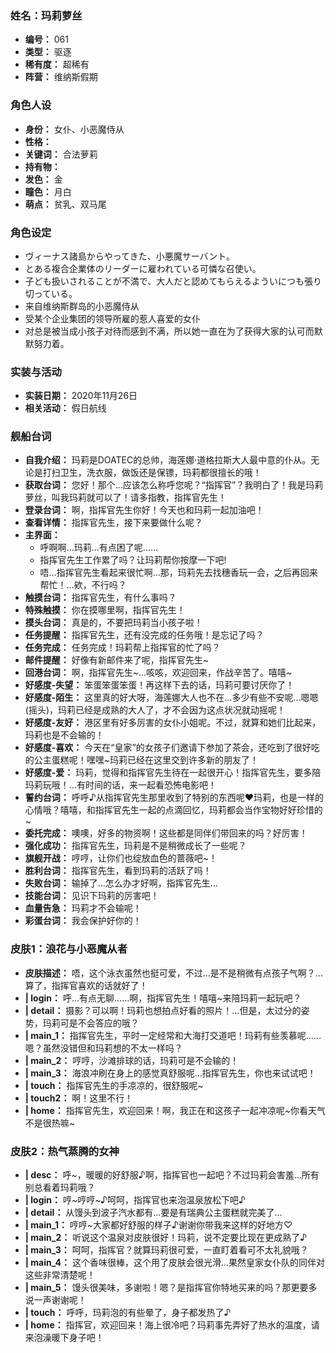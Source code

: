 ### 姓名：玛莉萝丝
* **编号：** 061
* **类型：** 驱逐
* **稀有度：** 超稀有
* **阵营：** 维纳斯假期


### 角色人设
* **身份：** 女仆、小恶魔侍从
* **性格：** 
* **关键词：** 合法萝莉
* **持有物：** 
* **发色：** 金
* **瞳色：** 月白
* **萌点：** 贫乳、双马尾


### 角色设定
* ヴィーナス諸島からやってきた、小悪魔サーバント。
* とある複合企業体のリーダーに雇われている可憐な召使い。
* 子ども扱いされることが不満で、大人だと認めてもらえるよういにつも張り切っている。
* 来自维纳斯群岛的小恶魔侍从
* 受某个企业集团的领导所雇的惹人喜爱的女仆
* 对总是被当成小孩子对待而感到不满，所以她一直在为了获得大家的认可而默默努力着。


### 实装与活动
* **实装日期：** 2020年11月26日
* **相关活动：** 假日航线


### 舰船台词
* **自我介绍：** 玛莉是DOATEC的总帅，海莲娜·道格拉斯大人最中意的仆从。无论是打扫卫生，洗衣服，做饭还是保镖，玛莉都很擅长的哦！
* **获取台词：** 您好！那个…应该怎么称呼您呢？“指挥官”？我明白了！我是玛莉萝丝，叫我玛莉就可以了！请多指教，指挥官先生！
* **登录台词：** 啊，指挥官先生你好！今天也和玛莉一起加油吧！
* **查看详情：** 指挥官先生，接下来要做什么呢？
* **主界面：**
  * 呼啊啊…玛莉…有点困了呢……
  * 指挥官先生工作累了吗？让玛莉帮你按摩一下吧!
  * 唔…指挥官先生看起来很忙啊…那，玛莉先去找穗香玩一会，之后再回来帮忙！…欸，不行吗？
* **触摸台词：** 指挥官先生，有什么事吗？
* **特殊触摸：** 你在摸哪里啊，指挥官先生！
* **摸头台词：** 真是的，不要把玛莉当小孩子啦！
* **任务提醒：** 指挥官先生，还有没完成的任务哦！是忘记了吗？
* **任务完成：** 任务完成！玛莉帮上指挥官的忙了吗？
* **邮件提醒：** 好像有新邮件来了呢，指挥官先生~
* **回港台词：** 啊，指挥官先生~…咳咳，欢迎回来，作战辛苦了。嘻嘻~
* **好感度-失望：** 笨蛋笨蛋笨蛋！再这样下去的话，玛莉可要讨厌你了！
* **好感度-陌生：** 这里真的好大呀，海莲娜大人也不在…多少有些不安呢…嗯嗯(摇头)，玛莉已经是成熟的大人了，才不会因为这点状况就动摇呢！
* **好感度-友好：** 港区里有好多厉害的女仆小姐呢。不过，就算和她们比起来，玛莉也是不会输的！
* **好感度-喜欢：** 今天在“皇家”的女孩子们邀请下参加了茶会，还吃到了很好吃的公主蛋糕呢！嘿嘿~玛莉已经在这里交到许多新的朋友了！
* **好感度-爱：** 玛莉，觉得和指挥官先生待在一起很开心！指挥官先生，要多陪玛莉玩哦！…有时间的话，来一起看恐怖电影吧！
* **誓约台词：** 呼呼♪从指挥官先生那里收到了特别的东西呢♥玛莉，也是一样的心情哦？嘻嘻，和指挥官先生一起的点滴回忆，玛莉都会当作宝物好好珍惜的~
* **委托完成：** 噢噢，好多的物资啊！这些都是同伴们带回来的吗？好厉害！
* **强化成功：** 指挥官先生，玛莉是不是稍微成长了一些呢？
* **旗舰开战：** 哼哼，让你们也绽放血色的蔷薇吧~！
* **胜利台词：** 指挥官先生，看到玛莉的活跃了吗！
* **失败台词：** 输掉了…怎么办才好啊，指挥官先生…
* **技能台词：** 见识下玛莉的厉害吧！
* **血量告急：** 玛莉才不会输呢！
* **彩蛋台词：** 我会保护好你的！


### 皮肤1：浪花与小恶魔从者
* **皮肤描述：** 唔，这个泳衣虽然也挺可爱，不过…是不是稍微有点孩子气啊？…算了，指挥官喜欢的话就好了！
* **| login：** 呼…有点无聊……啊，指挥官先生！嘻嘻~来陪玛莉一起玩吧？
* **| detail：** 摄影？可以啊！玛莉也想拍点好看的照片！…但是，太过分的姿势，玛莉可是不会答应的哦？
* **| main_1：** 指挥官先生，平时一定经常和大海打交道吧！玛莉有些羡慕呢……嗯？虽然没错但和玛莉想的不太一样吗？
* **| main_2：** 哼哼，沙滩排球的话，玛莉可是不会输的！
* **| main_3：** 海浪冲刷在身上的感觉真舒服呢…指挥官先生，你也来试试吧！
* **| touch：** 指挥官先生的手凉凉的，很舒服呢~
* **| touch2：** 啊！这里不行！
* **| home：** 指挥官先生，欢迎回来！啊，我正在和这孩子一起冲凉呢~你看天气不是很热嘛~


### 皮肤2：热气蒸腾的女神
* **| desc：** 呼~，暖暖的好舒服♪啊，指挥官也一起吧？不过玛莉会害羞…所有别总看着玛莉哦？
* **| login：** 哼~哼哼~♪呵呵，指挥官也来泡温泉放松下吧♪
* **| detail：** 从馒头到波子汽水都有…要是有瑞典公主蛋糕就完美了…
* **| main_1：** 哼哼~大家都好舒服的样子♪谢谢你带我来这样的好地方♡
* **| main_2：** 听说这个温泉对皮肤很好！玛莉，说不定要比现在更成熟了♪
* **| main_3：** 呵呵，指挥官？就算玛莉很可爱，一直盯着看可不太礼貌哦？
* **| main_4：** 这个香味很棒，这个用了皮肤会很光滑…果然皇家女仆队的同伴对这些非常清楚呢！
* **| main_5：** 馒头很美味，多谢啦！嗯？是指挥官你特地买来的吗？那更要多说一声谢谢呢！
* **| touch：** 呼呼，玛莉泡的有些晕了，身子都发热了♪
* **| home：** 指挥官，欢迎回来！海上很冷吧？玛莉事先弄好了热水的温度，请来泡澡暖下身子吧！
